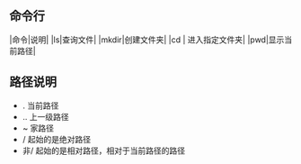 ## 命令行
|命令|说明|
|ls|查询文件|
|mkdir|创建文件夹|
|cd | 进入指定文件夹|
|pwd|显示当前路径|

## 路径说明
* . 当前路径
* .. 上一级路径
* ~ 家路径
* / 起始的是绝对路径
* 非/ 起始的是相对路径，相对于当前路径的路径
